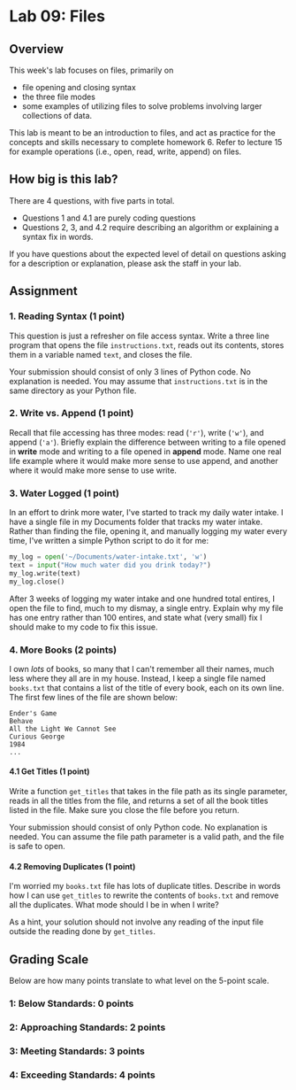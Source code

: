 # Lab 09: Files

## Overview

This week's lab focuses on files, primarily on

- file opening and closing syntax
- the three file modes
- some examples of utilizing files to solve problems involving larger collections of data.

This lab is meant to be an introduction to files, and act as practice for the concepts and skills necessary to complete homework 6. Refer to lecture 15 for example operations (i.e., open, read, write, append) on files.

## How big is this lab?

There are 4 questions, with five parts in total.

- Questions 1 and 4.1 are purely coding questions
- Questions 2, 3, and 4.2 require describing an algorithm or explaining a syntax fix in words.

If you have questions about the expected level of detail on questions asking for a description or explanation, please ask the staff in your lab.

## Assignment

### 1. Reading Syntax (1 point)

This question is just a refresher on file access syntax. Write a three line program that opens the file `instructions.txt`, reads out its contents, stores them in a variable named `text`, and closes the file.

Your submission should consist of only 3 lines of Python code. No explanation is needed. You may assume that `instructions.txt` is in the same directory as your Python file.

### 2. Write vs. Append (1 point)

Recall that file accessing has three modes: read (`'r'`), write (`'w'`), and append (`'a'`). Briefly explain the difference between writing to a file opened in **write** mode and writing to a file opened in **append** mode. Name one real life example where it would make more sense to use append, and another where it would make more sense to use write.

### 3. Water Logged (1 point)

In an effort to drink more water, I've started to track my daily water intake. I have a single file in my Documents folder that tracks my water intake. Rather than finding the file, opening it, and manually logging my water every time, I've written a simple Python script to do it for me:

```py
my_log = open('~/Documents/water-intake.txt', 'w')
text = input("How much water did you drink today?")
my_log.write(text)
my_log.close()
```

After 3 weeks of logging my water intake and one hundred total entires, I open the file to find, much to my dismay, a single entry. Explain why my file has one entry rather than 100 entires, and state what (very small) fix I should make to my code to fix this issue.

### 4. More Books (2 points)

I own *lots* of books, so many that I can't remember all their names, much less where they all are in my house. Instead, I keep a single file named `books.txt` that contains a list of the title of every book, each on its own line. The first few lines of the file are shown below:

```plaintext
Ender's Game
Behave
All the Light We Cannot See
Curious George
1984
...
```

#### 4.1 Get Titles (1 point)

Write a function `get_titles` that takes in the file path as its single parameter, reads in all the titles from the file, and returns a set of all the book titles listed in the file. Make sure you close the file before you return.

Your submission should consist of only Python code. No explanation is needed. You can assume the file path parameter is a valid path, and the file is safe to open.

#### 4.2 Removing Duplicates (1 point)

I'm worried my `books.txt` file has lots of duplicate titles. Describe in words how I can use `get_titles` to rewrite the contents of `books.txt` and remove all the duplicates. What mode should I be in when I write?

As a hint, your solution should not involve any reading of the input file outside the reading done by `get_titles`.

## Grading Scale

Below are how many points translate to what level on the 5-point scale.

### 1: Below Standards: 0 points

### 2: Approaching Standards: 2 points

### 3: Meeting Standards: 3 points

### 4: Exceeding Standards: 4 points
